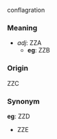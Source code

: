 conflagration
### Meaning
+ _adj_: ZZA
	+ __eg__: ZZB

### Origin

ZZC

### Synonym

__eg__: ZZD

+ ZZE



